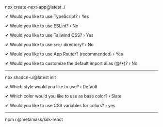 npx create-next-app@latest ./

✔ Would you like to use TypeScript? › Yes

✔ Would you like to use ESLint? › No

✔ Would you like to use Tailwind CSS? › Yes

✔ Would you like to use `src/` directory? › No

✔ Would you like to use App Router? (recommended) › Yes

✔ Would you like to customize the default import alias (@/*)? › No

-------------------------------------------------------------------

npx shadcn-ui@latest init

✔ Which style would you like to use? › Default

✔ Which color would you like to use as base color? › Slate

✔ Would you like to use CSS variables for colors? › yes

-------------------------------------------------------------------

npm i @metamask/sdk-react
